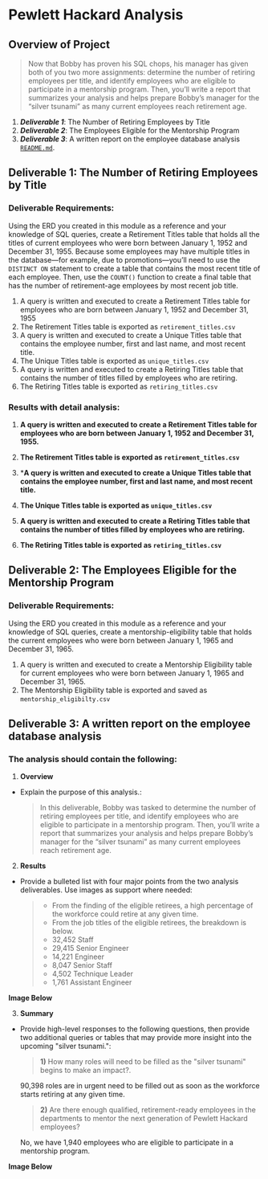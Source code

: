 # Pewlett Hackard Analysis

## Overview of Project
> Now that Bobby has proven his SQL chops, his manager has given both of you two more assignments: determine the number of retiring employees per title, and identify employees who are eligible to participate in a mentorship program. Then, you’ll write a report that summarizes your analysis and helps prepare Bobby’s manager for the “silver tsunami” as many current employees reach retirement age. 

1. ***Deliverable 1***: The Number of Retiring Employees by Title
2. ***Deliverable 2***: The Employees Eligible for the Mentorship Program
3. ***Deliverable 3***: A written report on the employee database analysis [`README.md`](https://github.com/DataJew/Pewlett-Hackard-Analysis). 


## Deliverable 1:  The Number of Retiring Employees by Title
### Deliverable Requirements:
Using the ERD you created in this module as a reference and your knowledge of SQL queries, create a Retirement Titles table that holds all the titles of current employees who were born between January 1, 1952 and December 31, 1955. Because some employees may have multiple titles in the database—for example, due to promotions—you’ll need to use the `DISTINCT ON` statement to create a table that contains the most recent title of each employee. Then, use the `COUNT()` function to create a final table that has the number of retirement-age employees by most recent job title.

1. A query is written and executed to create a Retirement Titles table for employees who are born between January 1, 1952 and December 31, 1955 
2. The Retirement Titles table is exported as `retirement_titles.csv`
3. A query is written and executed to create a Unique Titles table that contains the employee number, first and last name, and most recent title.
4. The Unique Titles table is exported as `unique_titles.csv`  
5. A query is written and executed to create a Retiring Titles table that contains the number of titles filled by employees who are retiring. 
6. The Retiring Titles table is exported as `retiring_titles.csv`

 
### Results with detail analysis:

1. **A query is written and executed to create a Retirement Titles table for employees who are born between January 1, 1952 and December 31, 1955.**

2. **The Retirement Titles table is exported as `retirement_titles.csv`**

3. ​***A query is written and executed to create a Unique Titles table that contains the employee number, first and last name, and most recent title.**

4. **The Unique Titles table is exported as `unique_titles.csv`**

5. **A query is written and executed to create a Retiring Titles table that contains the number of titles filled by employees who are retiring.**

6. **The Retiring Titles table is exported as `retiring_titles.csv`**


## Deliverable 2: The Employees Eligible for the Mentorship Program
### Deliverable Requirements:
Using the ERD you created in this module as a reference and your knowledge of SQL queries, create a mentorship-eligibility table that holds the current employees who were born between January 1, 1965 and December 31, 1965.

1. A query is written and executed to create a Mentorship Eligibility table for current employees who were born between January 1, 1965 and December 31, 1965.
2. The Mentorship Eligibility table is exported and saved as `mentorship_eligibilty.csv`

## Deliverable 3: A written report on the employee database analysis
### The analysis should contain the following:

1. **Overview** 
* Explain the purpose of this analysis.:

    > In this deliverable, Bobby was tasked to determine the number of retiring employees per title, and identify employees who are eligible to participate in a mentorship program. Then, you’ll write a report that summarizes your analysis and helps prepare Bobby’s manager for the “silver tsunami” as many current employees reach retirement age.


2. **Results** 
* Provide a bulleted list with four major points from the two analysis deliverables. Use images as support where needed:

    > * From the finding of the eligible retirees, a high percentage of the workforce could retire at any given time. 
    > * From the job titles of the eligible retirees, the breakdown is below.
    > * 32,452 Staff
    > * 29,415 Senior Engineer
    > * 14,221 Engineer
    > * 8,047 Senior Staff
    > * 4,502 Technique Leader
    > * 1,761 Assistant Engineer
    
**Image Below** 
    



3. **Summary** 
* Provide high-level responses to the following questions, then provide two additional queries or tables that may provide more insight into the upcoming "silver tsunami.":

    > **1)** How many roles will need to be filled as the "silver tsunami" begins to make an impact?.

    90,398 roles are in urgent need to be filled out as soon as the workforce starts retiring at any given time. 
     
    > **2)** Are there enough qualified, retirement-ready employees in the departments to mentor the next generation of Pewlett Hackard employees?  

    No, we have 1,940 employees who are eligible to participate in a mentorship program. 

**Image Below** 
